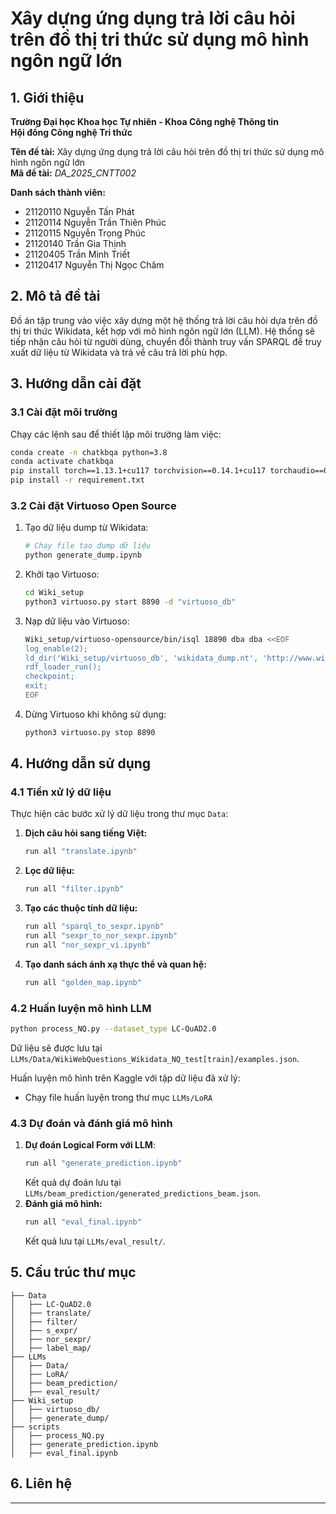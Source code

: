 # Xây dựng ứng dụng trả lời câu hỏi trên đồ thị tri thức sử dụng mô hình ngôn ngữ lớn

## 1. Giới thiệu

**Trường Đại học Khoa học Tự nhiên - Khoa Công nghệ Thông tin**\
**Hội đồng Công nghệ Tri thức**

**Tên đề tài:** Xây dựng ứng dụng trả lời câu hỏi trên đồ thị tri thức sử dụng mô hình ngôn ngữ lớn\
**Mã đề tài:** *DA_2025_CNTT002*

**Danh sách thành viên:**

- 21120110 Nguyễn Tấn Phát
- 21120114 Nguyễn Trần Thiên Phúc
- 21120115 Nguyễn Trọng Phúc
- 21120140 Trần Gia Thịnh
- 21120405 Trần Minh Triết
- 21120417 Nguyễn Thị Ngọc Châm

## 2. Mô tả đề tài

Đồ án tập trung vào việc xây dựng một hệ thống trả lời câu hỏi dựa trên đồ thị tri thức Wikidata, kết hợp với mô hình ngôn ngữ lớn (LLM). Hệ thống sẽ tiếp nhận câu hỏi từ người dùng, chuyển đổi thành truy vấn SPARQL để truy xuất dữ liệu từ Wikidata và trả về câu trả lời phù hợp.

## 3. Hướng dẫn cài đặt

### 3.1 Cài đặt môi trường

Chạy các lệnh sau để thiết lập môi trường làm việc:

```bash
conda create -n chatkbqa python=3.8
conda activate chatkbqa
pip install torch==1.13.1+cu117 torchvision==0.14.1+cu117 torchaudio==0.13.1 --extra-index-url https://download.pytorch.org/whl/cu117
pip install -r requirement.txt
```

### 3.2 Cài đặt Virtuoso Open Source

1. Tạo dữ liệu dump từ Wikidata:
   ```bash
   # Chạy file tạo dump dữ liệu
   python generate_dump.ipynb
   ```
2. Khởi tạo Virtuoso:
   ```bash
   cd Wiki_setup
   python3 virtuoso.py start 8890 -d "virtuoso_db"
   ```
3. Nạp dữ liệu vào Virtuoso:
   ```bash
   Wiki_setup/virtuoso-opensource/bin/isql 18890 dba dba <<EOF
   log_enable(2);
   ld_dir('Wiki_setup/virtuoso_db', 'wikidata_dump.nt', 'http://www.wikidata.org');
   rdf_loader_run();
   checkpoint;
   exit;
   EOF
   ```
4. Dừng Virtuoso khi không sử dụng:
   ```bash
   python3 virtuoso.py stop 8890
   ```

## 4. Hướng dẫn sử dụng

### 4.1 Tiền xử lý dữ liệu

Thực hiện các bước xử lý dữ liệu trong thư mục `Data`:

1. **Dịch câu hỏi sang tiếng Việt:**
   ```bash
   run all "translate.ipynb"
   ```
2. **Lọc dữ liệu:**
   ```bash
   run all "filter.ipynb"
   ```
3. **Tạo các thuộc tính dữ liệu:**
   ```bash
   run all "sparql_to_sexpr.ipynb"
   run all "sexpr_to_nor_sexpr.ipynb"
   run all "nor_sexpr_vi.ipynb"
   ```
4. **Tạo danh sách ánh xạ thực thể và quan hệ:**
   ```bash
   run all "golden_map.ipynb"
   ```

### 4.2 Huấn luyện mô hình LLM

```bash
python process_NQ.py --dataset_type LC-QuAD2.0
```

Dữ liệu sẽ được lưu tại `LLMs/Data/WikiWebQuestions_Wikidata_NQ_test[train]/examples.json`.

Huấn luyện mô hình trên Kaggle với tập dữ liệu đã xử lý:

- Chạy file huấn luyện trong thư mục `LLMs/LoRA`

### 4.3 Dự đoán và đánh giá mô hình

1. **Dự đoán Logical Form với LLM**:
   ```bash
   run all "generate_prediction.ipynb"
   ```
   Kết quả dự đoán lưu tại `LLMs/beam_prediction/generated_predictions_beam.json`.
2. **Đánh giá mô hình:**
   ```bash
   run all "eval_final.ipynb"
   ```
   Kết quả lưu tại `LLMs/eval_result/`.

## 5. Cấu trúc thư mục

```
├── Data
│   ├── LC-QuAD2.0
│   ├── translate/
│   ├── filter/
│   ├── s_expr/
│   ├── nor_sexpr/
│   ├── label_map/
├── LLMs
│   ├── Data/
│   ├── LoRA/
│   ├── beam_prediction/
│   ├── eval_result/
├── Wiki_setup
│   ├── virtuoso_db/
│   ├── generate_dump/
├── scripts
│   ├── process_NQ.py
│   ├── generate_prediction.ipynb
│   ├── eval_final.ipynb
```

## 6. Liên hệ


---

